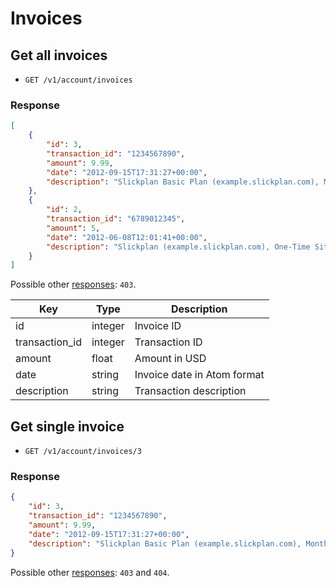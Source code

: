 # Invoices

## Get all invoices

* `GET /v1/account/invoices`

### Response
``` json
[
    {
        "id": 3,
        "transaction_id": "1234567890",
        "amount": 9.99,
        "date": "2012-09-15T17:31:27+00:00",
        "description": "Slickplan Basic Plan (example.slickplan.com), Monthly Subscription"
    },
    {
        "id": 2,
        "transaction_id": "6789012345",
        "amount": 5,
        "date": "2012-06-08T12:01:41+00:00",
        "description": "Slickplan (example.slickplan.com), One-Time Site Crawler"
    }
]
```

Possible other [responses](./../../sections/responses.md): `403`.

Key | Type | Description
--- | --- | ---
id | integer | Invoice ID
transaction_id | integer | Transaction ID
amount | float | Amount in USD
date | string | Invoice date in Atom format
description | string | Transaction description

## Get single invoice

* `GET /v1/account/invoices/3`

### Response
``` json
{
    "id": 3,
    "transaction_id": "1234567890",
    "amount": 9.99,
    "date": "2012-09-15T17:31:27+00:00",
    "description": "Slickplan Basic Plan (example.slickplan.com), Monthly Subscription"
}
```

Possible other [responses](./../../sections/responses.md): `403` and `404`.